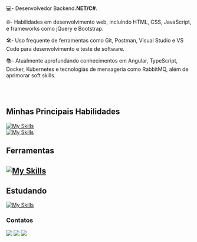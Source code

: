 


💻- Desenvolvedor Backend<strong>.NET/C#</strong>.

🌐- Habilidades em desenvolvimento web, incluindo HTML, CSS, JavaScript, e frameworks como jQuery e Bootstrap.<br>

🛠️- Uso frequente de ferramentas como Git, Postman, Visual Studio e VS Code para desenvolvimento e teste de software.<br>

📚- Atualmente aprofundando conhecimentos em Angular, TypeScript, Docker, Kubernetes e tecnologias de mensageria como RabbitMQ, além de aprimorar soft skills.
<br>
<br>


&nbsp;
&nbsp;

## Minhas Principais Habilidades
[![My Skills](https://skillicons.dev/icons?i=cs,dotnet,azure,mysql,postgres,mongodb)](https://skillicons.dev)
<br>
[![My Skills](https://skillicons.dev/icons?i=html,css,js,jquery,bootstrap,figma)](https://skillicons.dev)


## Ferramentas
[![My Skills](https://skillicons.dev/icons?i=git,postman,visualstudio,vscode,github,linux)](https://skillicons.dev)
---

## Estudando
[![My Skills](https://skillicons.dev/icons?i=angular,ts,docker,kubernetes,nodejs,rabbitmq)](https://skillicons.dev)


### Contatos
<div>
  <a href="mailto:david.a0595@gmail.com" target="_blank"><img src="https://img.shields.io/badge/Gmail-D14836?style=for-the-badge&logo=gmail&logoColor=white" /></a>
  <a href="https://www.instagram.com/davidsevla/" target="_blank"><img src="https://img.shields.io/badge/Instagram-E4405F?style=for-the-badge&logo=instagram&logoColor=white"/></a>
  <a href="https://www.linkedin.com/in/dvdalves/" target="_blank"><img src="https://img.shields.io/badge/LinkedIn-0077B5?style=for-the-badge&logo=linkedin&logoColor=white"/></a>
</div>
